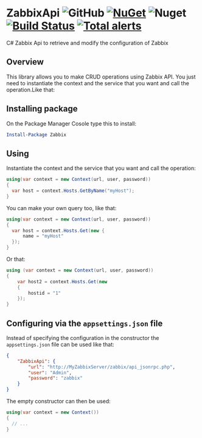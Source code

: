 # ZabbixApi ![GitHub](https://img.shields.io/github/license/HenriqueCaires/ZabbixApi) [![NuGet](https://img.shields.io/nuget/v/Zabbix.svg)](https://www.nuget.org/packages/Zabbix) ![Nuget](https://img.shields.io/nuget/dt/Zabbix) [![Build Status](https://travis-ci.com/HenriqueCaires/ZabbixApi.svg?branch=master)](https://travis-ci.com/HenriqueCaires/ZabbixApi) [![Total alerts](https://img.shields.io/lgtm/alerts/g/HenriqueCaires/ZabbixApi.svg?logo=lgtm&logoWidth=18)](https://lgtm.com/projects/g/HenriqueCaires/ZabbixApi/alerts/)

C# Zabbix Api to retrieve and modify the configuration of Zabbix

## Overview

This library allows you to make CRUD operations using Zabbix API.
You just need to instantiate the context and the service that you want and call the operation.Like that:

## Installing package

On the Package Manager Cosole type this to install:

```powershell
Install-Package Zabbix
```

## Using

Instantiate the context and the service that you want and call the operation:

```csharp
using(var context = new Context(url, user, password))
{
  var host = context.Hosts.GetByName("myHost");
}
```

You can make your own query too, like that:

```csharp
using(var context = new Context(url, user, password))
{
  var host = context.Hosts.Get(new {
      name = "myHost"
  });
}
```

Or that:

```csharp
using (var context = new Context(url, user, password))
{
    var host2 = context.Hosts.Get(new
    {
        hostid = "1"
    });
}
```

## Configuring via the `appsettings.json` file

Instead of specifying the configuration in the constructor the `appsettings.json` file can be used like that:

```json
{
    "ZabbixApi": {
        "url": "http://MyZabbixServer/zabbix/api_jsonrpc.php",
        "user": "Admin",
        "password": "zabbix"
    }
}

```

The empty constructor can then be used:

```csharp
using(var context = new Context())
{
  // ...
}
```
